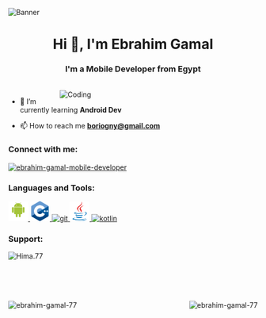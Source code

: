 ![Banner](https://akshusofttech.com/wp-content/uploads/2021/04/Mobile-App-Development-Company-Jabalpur.png)
<h1 align="center">Hi 👋, I'm Ebrahim Gamal</h1>
<h3 align="center">I'm a Mobile Developer from Egypt</h3><br>
<img align="right" alt="Coding" width="400" src="https://proeffico.com/wp-content/uploads/2023/10/app-development-1.gif">

<!-- Two good gifs for right part banner
<!-- https://spwebconnect.com/img/services/Mobile_Application/Android_App_Development/SpWebconnect_Android_App_development.gif -->
<!-- https://proeffico.com/wp-content/uploads/2023/10/app-development-1.gif -->


- 🌱 I’m currently learning **Android Dev**

- 📫 How to reach me **boriogny@gmail.com**

<h3 align="left">Connect with me:</h3>
<p align="left">
<a href="https://linkedin.com/in/ebrahim-gamal-mobile-developer" target="blank"><img align="center" src="https://raw.githubusercontent.com/rahuldkjain/github-profile-readme-generator/master/src/images/icons/Social/linked-in-alt.svg" alt="ebrahim-gamal-mobile-developer" height="30" width="40" /></a>
</p>

<h3 align="left">Languages and Tools:</h3>
<p align="left"> <a href="https://developer.android.com" target="_blank" rel="noreferrer"> <img src="https://raw.githubusercontent.com/devicons/devicon/master/icons/android/android-original-wordmark.svg" alt="android" width="40" height="40"/> </a> <a href="https://www.w3schools.com/cpp/" target="_blank" rel="noreferrer"> <img src="https://raw.githubusercontent.com/devicons/devicon/master/icons/cplusplus/cplusplus-original.svg" alt="cplusplus" width="40" height="40"/> </a> <a href="https://git-scm.com/" target="_blank" rel="noreferrer"> <img src="https://www.vectorlogo.zone/logos/git-scm/git-scm-icon.svg" alt="git" width="40" height="40"/> </a> <a href="https://www.java.com" target="_blank" rel="noreferrer"> <img src="https://raw.githubusercontent.com/devicons/devicon/master/icons/java/java-original.svg" alt="java" width="40" height="40"/> </a> <a href="https://kotlinlang.org" target="_blank" rel="noreferrer"> <img src="https://www.vectorlogo.zone/logos/kotlinlang/kotlinlang-icon.svg" alt="kotlin" width="40" height="40"/> </a> </p>

<h3 align="left">Support:</h3>
<p><a href="https://www.buymeacoffee.com/Hima.77"> <img align="left" src="https://cdn.buymeacoffee.com/buttons/v2/default-yellow.png" height="50" width="210" alt="Hima.77" /></a></p><br><br><br><br><br>

<p><img align="left" src="https://github-readme-stats.vercel.app/api/top-langs?username=ebrahim-gamal-77&show_icons=true&theme=dracula&locale=en&layout=compact" alt="ebrahim-gamal-77" /></p>

<p>&nbsp;<img align="right" src="https://github-readme-stats.vercel.app/api?username=ebrahim-gamal-77&show_icons=true&theme=dracula&locale=en" alt="ebrahim-gamal-77" /></p>

